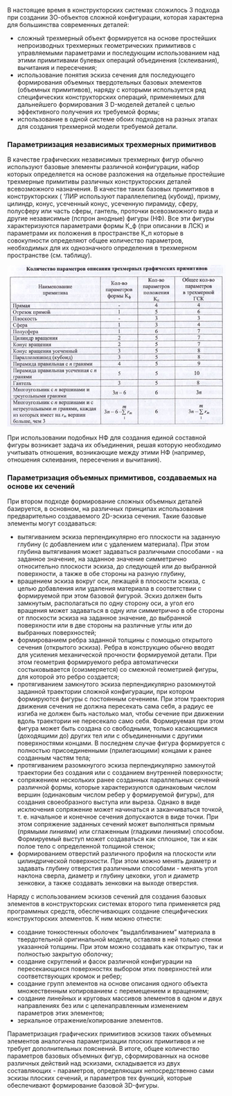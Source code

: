 В настоящее время в конструкторских системах сложилось 3 подхода при создании ЗО-объектов сложной конфигурации, которая характерна для большинства современных деталей:
- сложный трехмерный объект формируется на основе простейших непроизводных
трехмерных геометрических примитивов с управляемыми параметрами
и последующим использованием над этими примитивами булевых
операций объединения (склеивания), вычитания и пересечения;
- использование понятия эскиза сечения для последующего формирования
объемных твердотельных базовых элементов (объемных примитивов),
наряду с которыми используется ряд специфических конструкторских операций,
применяемых для дальнейшего формирования 3 D-моделей деталей с целью
эффективного получения их требуемой формы;
- использование в одной системе обоих подходов на разных этапах для
создания трехмерной модели требуемой детали.

### Параметриизация независимых трехмерных примитивов
В качестве графических независимых трехмерных фигур обычно используют базовые элементы различной конфигурации, набор которых определяется на основе разложения на отдельные простейшие трехмерные примитивы различных конструкторских деталей всевозможного назначения. В качестве таких базовых примитивов в конструкторских ( ’ЛИР используют параллелепипед (кубоид), призму, цилиндр, конус, усеченный конус, усеченную пирамиду, сферу, полусферу или часть сферы, гантель, проточки всевозможного вида и другие независимые (пспрон анодные) фигуры (НФ). Все эти фигуры характеризуются параметрами формы К_ф (при описании в ЛСК) и параметрами их положения в пространстве К_п которые в совокупности определяют общее количество параметров, необходимых для их однозначного определения в трехмерном пространстве (см. таблицу). 

![Классификация ограничений](../resources/imgs/9/Table1.JPG)

При использовании подобных НФ для создания единой составной фигуры возникает задача их объединения, решая которую необходимо учитывать отношения, возникающие между этими НФ (например, отношения склеивания, пересечения и вычитания).

### Параметризация объемных примитивов, создаваемых на основе их сечений
При втором подходе формирование сложных объемных деталей базируется, в основном, на различных принципах использования предварительно создаваемого 2D-эскиза сечения. Такие базовые элементы могут создаваться:
- вытягиванием эскиза перпендикулярно его плоскости на заданную глубину (с добавлением или с удалением материала). При этом глубина вытягивания может задаваться различными способами - на заданное значение, на заданное значение симметрично относительно плоскости эскиза, до следующей или до выбранной поверхности, а также в обе стороны на разную глубину,
- вращением эскиза вокруг оси, лежащей в плоскости эскиза, с целью добавления или удаления материала в соответствии с формируемой при этом базовой фигурой. Эскиз должен быть замкнутым, располагаться по одну сторону оси, а угол его вращения может задаваться в одну или симметрично в обе стороны от плоскости эскиза на заданное значение, до выбранной поверхности
или в две стороны на различные углы или до выбранных поверхностей;
- формированием ребра заданной толщины с помощью открытого сечения (открытого эскиза). Ребра в конструкцию обычно вводят для усиления механической прочности формируемой детали. При этом геометрия формируемого ребра автоматически состыковывается (соизмеряется) со смежной геометрией фигуры, для которой это ребро создается;
- протягиванием замкнутого эскиза перпендикулярно разомкнутой заданной траектории сложной конфигурации, при котором формируются фигуры с постоянным сечением. При этом траектория движения сечения не должна пересекать сама себя, а радиус ее изгиба не должен быть настолько мал, чтобы сечение при движении вдоль траектории не пересекало само себя. Формируемая при этом фигура может быть создана со свободными, только касающимися (доходящими до) других тел или с объединенными с другими
поверхностями концами. В последнем случае фигура формируется с полностью присоединенными (прилегающими) концами к ранее созданным частям тела;
- протягиванием разомкнугого эскиза перпендикулярно замкнутой траектории без создания или с созданием внутренней поверхности;
- сопряжением нескольких ранее созданных параллельных сечений различной формы, которые характеризуются одинаковым числом вершин (одинаковым числом ребер у формируемой фигуры), для создания своеобразного выступа или выреза. Однако в виде исключения сопряжение может начинаться и заканчиваться точкой, т. е. начальное и конечное сечения допускаются в виде точки. При этом сопряжение заданных сечений может выполняться прямым (прямыми линиями) или сглаженным (гладкими линиями) способом. Формируемый выступ может создаваться как сплошное, так и как полое тело с определенной толщиной стенок;
- формированием отверстий различного профиля на плоскости или цилиндрической поверхности. При этом можно менять диаметр и задавать глубину отверстия различными способами - менять угол наклона сверла, диаметр и глубину цековки, угол и диаметр зенковки, а также создавать зенковки на выходе отверстия.

Наряду с использованием эскизов сечений для создания базовых элементов в конструкторских системах второго типа применяется ряд программных средств, обеспечивающих создание специфических конструкторских элементов. К ним можно отнести:
- создание тонкостенных оболочек “выдалбливанием” материала в твердотельной оригинальной модели, оставляя в ней только стенки указанной толщины. При этом можно создавать как открытую, так и полностью закрытую оболочку;
- создание скруглений и фасок различной конфигурации на пересекающихся поверхностях выбором этих поверхностей или соответствующих кромок и ребер;
- создание групп элементов на основе описания одного объекта множественным копированием с перемещением и вращением;
- создание линейных и круговых массивов элементов в одном и двух направлениях без или с целенаправленным изменением параметров этих элементов;
- зеркальное отражение/копирование элементов.

Параметризация графических примитивов эскизов таких объемных элементов аналогична параметризации плоских примитивов и не требует дополнительных пояснений. В итоге, общее количество параметров базовых объемных фигур, сформированных на основе различных действий над эскизами, складывается из двух составляющих - параметров, определяющих непосредственно сами эскизы плоских сечений, и параметров тех функций, которые обеспечивают формирование базовой ЗD-фигуры.